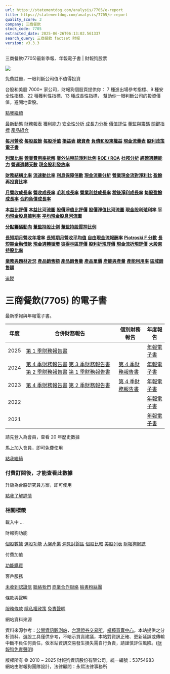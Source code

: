 ```yaml
---
url: https://statementdog.com/analysis/7705/e-report
title: https://statementdog.com/analysis/7705/e-report
quality_score: 3
company: 三商餐飲
stock_code: 7705
extracted_date: 2025-06-26T06:13:02.561337
search_query: 三商餐飲 factset 財報
version: v3.3.3
---
```


三商餐飲(7705)最新季報、年報電子書 | 財報狗股票















![](https://www.facebook.com/tr?id=1265443774131605&ev=PageView&noscript=1)













































































免費註冊，一眼判斷公司值不值得投資

台股和美股 7000+ 家公司，財報狗個股頁提供你：
7 種進出場參考指標、9 種安全性指標、22 種獲利性指標、13 種成長性指標，
幫助你一眼判斷公司的投資價值，避開地雷股。

[點我繼續](/users/sign_up)

[最新動態](/analysis/7705)
[財務報表](/analysis/7705/monthly-revenue)
[獲利能力](/analysis/7705/profit-margin)
[安全性分析](/analysis/7705/financial-structure-ratio)
[成長力分析](/analysis/7705/monthly-revenue-growth-rate)
[價值評估](/analysis/7705/pe)
[董監與籌碼](/analysis/7705/broker-trading)
[關鍵指標](/analysis/7705/long-term-and-short-term-monthly-revenue-yoy)
[產品組合](/analysis/7705/ai-search)

[**每月營收**](/analysis/7705/monthly-revenue)
[**每股盈餘**](/analysis/7705/eps)
[**每股淨值**](/analysis/7705/nav)
[**損益表**](/analysis/7705/income-statement)
[**總資產**](/analysis/7705/assets)
[**負債和股東權益**](/analysis/7705/liabilities-and-equity)
[**現金流量表**](/analysis/7705/cash-flow-statement)
[**股利政策**](/analysis/7705/dividend-policy)
[**電子書**](/analysis/7705/e-report)

[**利潤比率**](/analysis/7705/profit-margin)
[**營業費用率拆解**](/analysis/7705/operating-expense-ratio)
[**業外佔稅前淨利比例**](/analysis/7705/non-operating-income-to-profit-before-tax)
[**ROE / ROA**](/analysis/7705/roe-roa)
[**杜邦分析**](/analysis/7705/du-pont-analysis)
[**經營週轉能力**](/analysis/7705/turnover-ratio)
[**營運週轉天數**](/analysis/7705/turnover-days)
[**現金股利發放率**](/analysis/7705/dividend-payout-ratio)

[**財務結構比率**](/analysis/7705/financial-structure-ratio)
[**流速動比率**](/analysis/7705/current-ratio-and-quick-ratio)
[**利息保障倍數**](/analysis/7705/interest-coverage-ratio)
[**現金流量分析**](/analysis/7705/cash-flow-analysis)
[**營業現金流對淨利比**](/analysis/7705/operating-cash-flow-to-net-income-ratio)
[**盈餘再投資比率**](/analysis/7705/reinvestment-rate)

[**月營收成長率**](/analysis/7705/monthly-revenue-growth-rate)
[**營收成長率**](/analysis/7705/revenue-growth-rate)
[**毛利成長率**](/analysis/7705/gross-profit-growth-rate)
[**營業利益成長率**](/analysis/7705/operating-income-growth-rate)
[**稅後淨利成長率**](/analysis/7705/net-income-growth-rate)
[**每股盈餘成長率**](/analysis/7705/eps-growth-rate)
[**合約負債成長率**](/analysis/7705/current-contract-liabilities-growth-rate)

[**本益比評價**](/analysis/7705/pe)
[**本益比河流圖**](/analysis/7705/pe-band)
[**股價淨值比評價**](/analysis/7705/pb)
[**股價淨值比河流圖**](/analysis/7705/pb-band)
[**現金股利殖利率**](/analysis/7705/dividend-yield)
[**平均現金股息殖利率**](/analysis/7705/average-dividend-yield)
[**平均現金股息河流圖**](/analysis/7705/average-dividend-yield-band)

[**分點籌碼動向**](/analysis/7705/broker-trading)
[**董監持股比例**](/analysis/7705/board-members-and-supervisors-shares-to-shares-outstanding-ratio)
[**董監持股質押比例**](/analysis/7705/pledging-ratio-of-board-members-and-supervisors)

[**長短期月營收年增率**](/analysis/7705/long-term-and-short-term-monthly-revenue-yoy)
[**長短期月營收平均值**](/analysis/7705/average-long-term-and-short-term-monthly-revenue)
[**自由現金流報酬率**](/analysis/7705/croic)
[**Piotroski F 分數**](/analysis/7705/piotroski-f-score)
[**長短期金融借款**](/analysis/7705/financial-borrowing)
[**現金週轉循環**](/analysis/7705/cash-conversion-cycle)
[**彼得林區評價**](/analysis/7705/peter-lynch-valuation)
[**股利折現評價**](/analysis/7705/dividend-discount-valuation)
[**現金流折現評價**](/analysis/7705/dcf-valuation)
[**大股東持股比率**](/analysis/7705/majority-shareholders-share-ratio)

[**業務與題材近況**](/analysis/7705/ai-search)
[**產品銷售額**](/analysis/7705/product-sales-figure)
[**產品銷售量**](/analysis/7705/product-sales-volume)
[**產品單價**](/analysis/7705/product-unit-price)
[**產能與產量**](/analysis/7705/production-capacity)
[**產能利用率**](/analysis/7705/production-capacity-utilization)
[**區域銷售額**](/analysis/7705/product-regional-sales)

[追蹤](/users/sign_up)

# 三商餐飲(7705) 的電子書

最新季報與年報電子書。

| 年度 | 合併財務報告 | 個別財務報告 | 年度報告 |
| --- | --- | --- | --- |
| 2025 | [第 1 季財務報告書](https://doc.twse.com.tw/server-java/t57sb01?co_id=7705&colorchg=1&kind=A&step=9&filename=202501_7705_AI1.pdf) |  | [年報電子書](/analysis) |
| 2024 | [第 4 季財務報告書](https://doc.twse.com.tw/server-java/t57sb01?co_id=7705&colorchg=1&kind=A&step=9&filename=202404_7705_AI1.pdf)  [第 3 季財務報告書](https://doc.twse.com.tw/server-java/t57sb01?co_id=7705&colorchg=1&kind=A&step=9&filename=202403_7705_AI1.pdf)  [第 2 季財務報告書](https://doc.twse.com.tw/server-java/t57sb01?co_id=7705&colorchg=1&kind=A&step=9&filename=202402_7705_AI1.pdf)  [第 1 季財務報告書](https://doc.twse.com.tw/server-java/t57sb01?co_id=7705&colorchg=1&kind=A&step=9&filename=202401_7705_AI1.pdf) | [第 4 季財務報告書](https://doc.twse.com.tw/server-java/t57sb01?co_id=7705&colorchg=1&kind=A&step=9&filename=202404_7705_AI3.pdf) | [年報電子書](https://doc.twse.com.tw/server-java/t57sb01?co_id=7705&colorchg=1&kind=F&step=9&filename=2024_7705_20250619F04.pdf) |
| 2023 | [第 4 季財務報告書](https://doc.twse.com.tw/server-java/t57sb01?co_id=7705&colorchg=1&kind=A&step=9&filename=202304_7705_AI1.pdf)  [第 2 季財務報告書](https://doc.twse.com.tw/server-java/t57sb01?co_id=7705&colorchg=1&kind=A&step=9&filename=202302_7705_AI1.pdf) | [第 4 季財務報告書](https://doc.twse.com.tw/server-java/t57sb01?co_id=7705&colorchg=1&kind=A&step=9&filename=202304_7705_AI3.pdf) | [年報電子書](https://doc.twse.com.tw/server-java/t57sb01?co_id=7705&colorchg=1&kind=F&step=9&filename=2023_7705_20240524F04.pdf) |
| 2022 |  |  | [年報電子書](/analysis) |
| 2021 |  |  | [年報電子書](/analysis) |

請先登入為會員，查看 20 年歷史數據

馬上加入會員，即可免費使用

[點我繼續](/users/sign_up)

### 付費訂閱後，才能查看此數據

升級為台股研究員方案，即可使用

[點我了解詳情](/pricing)

### 相關標籤

載入中 ...





財報狗功能

[個股數據](/analysis)
[選股功能](/screeners)
[大盤產業](/taiex)
[洞見討論區](/insight)
[個股比較](/compare/tpe)
[美股列表](/us-stock-list)
[財報狗網誌](/blog/)

付費加值

[功能購買](/pricing)

客戶服務

[未收到認證信](/users/recv_auth_fail)
[聯絡我們](/contact)
[商業合作聯絡](/contact)
[臉書粉絲團](//www.facebook.com/statementdog)

條款與聲明

[服務條款](/law/tos)
[隱私權政策](/law/privacy)
[免責聲明](/law/disclaimer)

網站資料來源

資料來源参考：[公開資訊觀測站](http://mops.twse.com.tw/mops/web/index)，[台灣證券交易所](http://www.tse.com.tw/)，[櫃檯買賣中心](http://www.otc.org.tw/)。本站提供之分析資料、選股工具僅供參考，不暗示買賣建議，本站對資訊正確、更新延誤或傳輸中斷不負任何責任，依本站資訊交易發生損失需自行負責，請謹慎評估風險。([財報狗免責聲明](/law/disclaimer))

版權所有 © 2010 ~ 2025 財報狗資訊股份有限公司，統一編號：53754983  
網站由財報狗團隊設計，法律顧問：永熙法律事務所